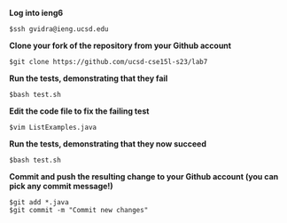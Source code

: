 **Log into ieng6**
```
$ssh gvidra@ieng.ucsd.edu
```

**Clone your fork of the repository from your Github account**
```
$git clone https://github.com/ucsd-cse15l-s23/lab7
```

**Run the tests, demonstrating that they fail**
```
$bash test.sh
```

**Edit the code file to fix the failing test**
```
$vim ListExamples.java
```

**Run the tests, demonstrating that they now succeed**
```
$bash test.sh
```

**Commit and push the resulting change to your Github account (you can pick any commit message!)**
```
$git add *.java
$git commit -m "Commit new changes"
```
